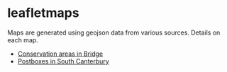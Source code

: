 # leafletmaps

Maps are generated using geojson data from various sources. Details on each map.

* [Conservation areas in Bridge](/bridge-uk-conservation-areas.html)
* [Postboxes in South Canterbury](/bridge-uk-postboxes.html)